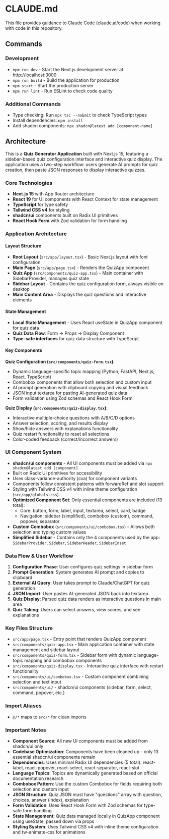 # CLAUDE.md

This file provides guidance to Claude Code (claude.ai/code) when working with code in this repository.

## Commands

### Development
- `npm run dev` - Start the Next.js development server at http://localhost:3000
- `npm run build` - Build the application for production
- `npm start` - Start the production server
- `npm run lint` - Run ESLint to check code quality

### Additional Commands
- Type checking: Run `npx tsc --noEmit` to check TypeScript types
- Install dependencies: `npm install`
- Add shadcn components: `npx shadcn@latest add [component-name]`

## Architecture

This is a **Quiz Generator Application** built with Next.js 15, featuring a sidebar-based quiz configuration interface and interactive quiz display. The application uses a two-step workflow: users generate AI prompts for quiz creation, then paste JSON responses to display interactive quizzes.

### Core Technologies
- **Next.js 15** with App Router architecture
- **React 19** for UI components with React Context for state management
- **TypeScript** for type safety
- **Tailwind CSS v4** for styling
- **shadcn/ui** components built on Radix UI primitives
- **React Hook Form** with Zod validation for form handling

### Application Architecture

#### Layout Structure
- **Root Layout** (`src/app/layout.tsx`) - Basic Next.js layout with font configuration
- **Main Page** (`src/app/page.tsx`) - Renders the QuizApp component
- **Quiz App** (`src/components/quiz-app.tsx`) - Main container with SidebarProvider, manages quiz state
- **Sidebar Layout** - Contains the quiz configuration form, always visible on desktop
- **Main Content Area** - Displays the quiz questions and interactive elements

#### State Management
- **Local State Management** - Uses React useState in QuizApp component for quiz data
- **Quiz Data Flow**: Form → Props → Display Component
- **Type-safe interfaces** for quiz data structure with TypeScript

#### Key Components

**Quiz Configuration (`src/components/quiz-form.tsx`)**:
- Dynamic language-specific topic mapping (Python, FastAPI, Next.js, React, TypeScript)
- Combobox components that allow both selection and custom input
- AI prompt generation with clipboard copying and visual feedback
- JSON input textarea for pasting AI-generated quiz data
- Form validation using Zod schemas and React Hook Form

**Quiz Display (`src/components/quiz-display.tsx`)**:
- Interactive multiple-choice questions with A/B/C/D options
- Answer selection, scoring, and results display
- Show/hide answers with explanations functionality
- Quiz restart functionality to reset all selections
- Color-coded feedback (correct/incorrect answers)

### UI Component System
- **shadcn/ui components** - All UI components must be added via `npx shadcn@latest add [component]`
- Built on Radix UI primitives for accessibility
- Uses class-variance-authority (cva) for component variants  
- Components follow consistent patterns with forwardRef and slot support
- Styling with Tailwind CSS v4 with inline theme configuration (`src/app/globals.css`)
- **Optimized Component Set**: Only essential components are included (13 total):
  - Core: button, form, label, input, textarea, select, card, badge
  - Navigation: sidebar (simplified), combobox (custom), command, popover, separator
- **Custom Combobox** (`src/components/ui/combobox.tsx`) - Allows both selection and typing custom values
- **Simplified Sidebar** - Contains only the 4 components used by the app: `SidebarProvider`, `Sidebar`, `SidebarHeader`, `SidebarInset`

### Data Flow & User Workflow
1. **Configuration Phase**: User configures quiz settings in sidebar form
2. **Prompt Generation**: System generates AI prompt and copies to clipboard
3. **External AI Query**: User takes prompt to Claude/ChatGPT for quiz generation
4. **JSON Import**: User pastes AI-generated JSON back into textarea
5. **Quiz Display**: Parsed quiz data renders as interactive questions in main area
6. **Quiz Taking**: Users can select answers, view scores, and see explanations

### Key Files Structure
- `src/app/page.tsx` - Entry point that renders QuizApp component
- `src/components/quiz-app.tsx` - Main application container with state management and sidebar layout
- `src/components/quiz-form.tsx` - Sidebar form with dynamic language-topic mapping and combobox components
- `src/components/quiz-display.tsx` - Interactive quiz interface with restart functionality
- `src/components/ui/combobox.tsx` - Custom component combining selection and text input
- `src/components/ui/` - shadcn/ui components (sidebar, form, select, command, popover, etc.)

### Import Aliases
- `@/*` maps to `src/*` for clean imports

### Important Notes
- **Component Source**: All new UI components must be added from shadcn/ui only
- **Codebase Optimization**: Components have been cleaned up - only 13 essential shadcn/ui components remain
- **Dependencies**: Uses minimal Radix UI dependencies (5 total): react-label, react-popover, react-select, react-separator, react-slot
- **Language Topics**: Topics are dynamically generated based on official documentation research
- **Combobox Pattern**: Use the custom Combobox for fields requiring both selection and custom input
- **JSON Structure**: Quiz JSON must have "questions" array with question, choices, answer (index), explanation
- **Form Validation**: Uses React Hook Form with Zod schemas for type-safe form handling
- **State Management**: Quiz data managed locally in QuizApp component using useState, passed down via props
- **Styling System**: Uses Tailwind CSS v4 with inline theme configuration and tw-animate-css for animations